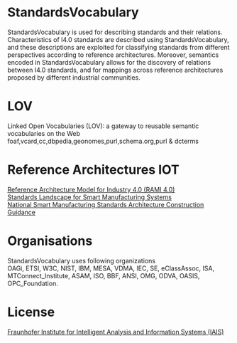 # StandardsVocabulary
StandardsVocabulary is used for describing standards and their relations. Characteristics of I4.0 standards
are described using StandardsVocabulary, and these descriptions are exploited for classifying standards from different perspectives according
to reference architectures. Moreover, semantics encoded in StandardsVocabulary allows for the discovery of relations between I4.0 standards, and
for mappings across reference architectures proposed by different industrial communities.

# LOV
Linked Open Vocabularies (LOV): a gateway to reusable semantic vocabularies on the Web<br/>
foaf,vcard,cc,dbpedia,geonomes,purl,schema.org,purl & dcterms


# Reference Architectures IOT 
<a href="https://www.zvei.org/en/subjects/industry-4-0/the-reference-architectural-model-rami-40-and-the-industrie-40-component/">Reference Architecture Model for Industry 4.0 (RAMI 4.0)</a><br/>
<a href="https://www.nist.gov/">Standards Landscape for Smart Manufacturing Systems</a><br/>
<a href="https://en.wikipedia.org/wiki/Ministry_of_Industry_and_Information_Technology">National Smart Manufacturing Standards Architecture Construction Guidance</a><br/>


# Organisations
StandardsVocabulary uses following organizations <br/> 
OAGi, ETSI, W3C, NIST, IBM, MESA, VDMA, IEC, SE, eClassAssoc, ISA, MTConnect_Institute, ASAM, ISO, BBF, ANSI, OMG, ODVA, OASIS, OPC_Foundation.

# License
<a href="https://www.iais.fraunhofer.de/de/institut/abteilungen/enterprise-information-systems.html">Fraunhofer Institute for Intelligent Analysis and Information Systems (IAIS)</a><br/>

